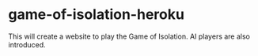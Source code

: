# game-of-isolation-heroku
This will create a website to play the Game of Isolation. AI players are also introduced.
